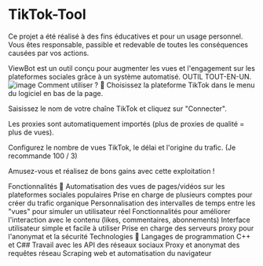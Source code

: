 # TikTok-Tool
Ce projet a été réalisé à des fins éducatives et pour un usage personnel. Vous êtes responsable, passible et redevable de toutes les conséquences causées par vos actions.

ViewBot est un outil conçu pour augmenter les vues et l'engagement sur les plateformes sociales grâce à un système automatisé. OUTIL TOUT-EN-UN.
![image](https://github.com/OGCT/TikTok-Tool/assets/173198810/91d1a9fe-41d6-4720-ad56-c9a805f5e865)
Comment utiliser ? 📝
Choisissez la plateforme TikTok dans le menu du logiciel en bas de la page.

Saisissez le nom de votre chaîne TikTok et cliquez sur "Connecter".

Les proxies sont automatiquement importés (plus de proxies de qualité = plus de vues).

Configurez le nombre de vues TikTok, le délai et l'origine du trafic. (Je recommande 100 / 3)

Amusez-vous et réalisez de bons gains avec cette exploitation !

Fonctionnalités 📝
Automatisation des vues de pages/vidéos sur les plateformes sociales populaires
Prise en charge de plusieurs comptes pour créer du trafic organique
Personnalisation des intervalles de temps entre les "vues" pour simuler un utilisateur réel
Fonctionnalités pour améliorer l'interaction avec le contenu (likes, commentaires, abonnements)
Interface utilisateur simple et facile à utiliser
Prise en charge des serveurs proxy pour l'anonymat et la sécurité
Technologies 🤖
Langages de programmation C++ et C##
Travail avec les API des réseaux sociaux
Proxy et anonymat des requêtes réseau
Scraping web et automatisation du navigateur
